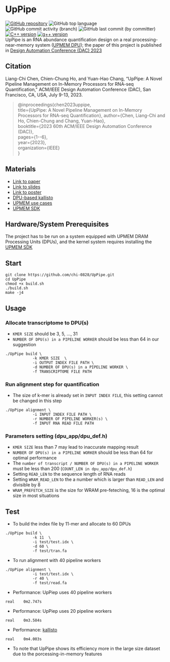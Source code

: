 # UpPipe

[![GitHub repository](https://img.shields.io/badge/GitHub-chi--0828%2FUpPipe-blue.svg)](https://github.com/chi-0828/UpPipe)
![GitHub top language](https://img.shields.io/github/languages/top/chi-0828/UpPipe?color=blue&logo=Ionic&logoColor=white)
![GitHub commit activity (branch)](https://img.shields.io/github/commit-activity/w/chi-0828/UpPipe)
![GitHub last commit (by committer)](https://img.shields.io/github/last-commit/chi-0828/UpPipe)
[![C++ version](https://img.shields.io/badge/c++-14-yellow)](https://docs.npmjs.com/)
[![g++ version](https://img.shields.io/badge/gcc-8.3.0-yellow)](https://docs.npmjs.com/)
<br>
UpPipe is an RNA abundance quantification design on a real processing-near-memory system ([UPMEM DPU](https://www.upmem.com/)); the paper of this project is published in [Design Automation Conference (DAC) 2023](https://www.dac.com/)

## Citation
Liang-Chi Chen,  Chien-Chung Ho, and Yuan-Hao Chang, “UpPipe: A Novel Pipeline Management on In-Memory Processors for RNA-seq Quantification," ACM/IEEE Design Automation Conference (DAC), San Francisco, CA, USA, July 9-13, 2023.
> @inproceedings{chen2023uppipe,  
> title={UpPipe: A Novel Pipeline Management on In-Memory Processors for RNA-seq Quantification},
>             author={Chen, Liang-Chi and Ho, Chien-Chung and Chang, Yuan-Hao},  
>             booktitle={2023 60th ACM/IEEE Design Automation Conference (DAC)},  
>             pages={1--6},  
>             year={2023},  
>             organization={IEEE}  
> }

## Materials
- [Link to paper](https://doi.org/10.1109/DAC56929.2023.10247915)
- [Link to slides](https://drive.google.com/file/d/1XaUErirVkLod5UZwsReGUwLDN2Af026Q/view?usp=drive_link)
- [Link to poster](https://drive.google.com/file/d/1OGtMobOE1xZWm_qes1gTFDT9nAnk1r31/view?usp=drive_link)
- [DPU-based kallisto](https://github.com/chi-0828/RNA-Abundance-Quantification-on-UPMEM)
- [UPMEM use cases](https://www.upmem.com/ressources/)
- [UPMEM SDK](https://sdk.upmem.com/2021.3.0/index.html)

## Hardware/System Prerequisites
The project has to be run on a system equipped with UPMEM DRAM Processing Units (DPUs), and the kernel system requires installing the [UPMEM SDK](https://sdk.upmem.com/2021.3.0/index.html)

## Start
```=shell
git clone https://github.com/chi-0828/UpPipe.git
cd UpPipe
chmod +x build.sh
./build.sh
make -j4
```

## Usage
### Allocate transcriptome to DPU(s)
- `KMER SIZE` should be 3, 5, ..., 31
- `NUMBER OF DPU(s) in a PIPELINE WORKER` should be less than 64 in our suggestion
```=shell
./UpPipe build \
            -k KMER SIZE  \
            -i OUTPUT INDEX FILE PATH \
            -d NUMBER OF DPU(s) in a PIPELINE WORKER \
            -f TRANSCRIPTOME FILE PATH
```
### Run alignment step for quantification
- The size of k-mer is already set in `INPUT INDEX FILE`, this setting cannot be changed in this step 
```=shell
./UpPipe alignment \
            -i INPUT INDEX FILE PATH \
            -r NUMBER OF PIPELINE WORKER(s) \
            -f INPUT RNA READ FILE PATH
```
### Parameters setting (dpu_app/dpu_def.h)
- `KMER SIZE` less than 7 may lead to inaccurate mapping result
- `NUMBER OF DPU(s) in a PIPELINE WORKER` should be less than 64 for optimal performance
- The `number of transcript / NUMBER OF DPU(s) in a PIPELINE WORKER` must be less than 200 (`COUNT_LEN in dpu_app/dpu_def.h`)
- Setting `READ_LEN` to the sequence length of RNA reads
- Setting `WRAM_READ_LEN` to the a number which is larger than `READ_LEN` and divisible by 8
- `WRAM_PREFETCH_SIZE` is the size for WRAM pre-feteching, 16 is the optimal size in most situations

## Test
- To build the index file by 11-mer and allocate to 60 DPUs
```=shell
./UpPipe build \
            -k 11  \
            -i test/test.idx \
            -d 60 \
            -f test/tran.fa
```
- To run alignment with 40 pipeline workers
```=shell
./UpPipe alignment \
            -i test/test.idx \
            -r 40 \
            -f test/read.fa
```
- Performance: UpPiep uses 40 pipeline workers
```
real    0m2.747s
```
- Performance: UpPiep uses 20 pipeline workers
```
real    0m3.584s
```
- Performance: [kallisto](https://github.com/pachterlab/kallisto)
```
real    0m4.003s
```
- To note that UpPipe shows its efficiency more in the large size dataset due to the porcessing-in-memory features

